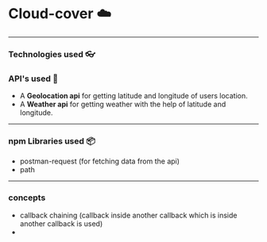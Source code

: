 # Cloud-cover :cloud:
---
### Technologies used :eyeglasses: ###

### API's used :satellite: ###
* A **Geolocation api** for getting latitude and longitude of users location.
* A **Weather api** for getting weather with the help of latitude and longitude.
---
### npm Libraries used :package: ### 
* postman-request (for fetching data from the api)
* path
---
### concepts ###
* callback chaining (callback inside another callback which is inside another callback is used)
*
